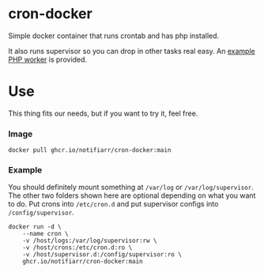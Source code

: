 # cron-docker
Simple docker container that runs crontab and has php installed.

It also runs supervisor so you can drop in other tasks real easy.
An [example PHP worker](https://github.com/Notifiarr/cron-docker/blob/main/supervisor/conf.d/php.worker) is provided.

# Use

This thing fits our needs, but if you want to try it, feel free.

### Image

```
docker pull ghcr.io/notifiarr/cron-docker:main
```

### Example

You should definitely mount something at `/var/log` or `/var/log/supervisor`.
The other two folders shown here are optional depending on what you want to do.
Put crons into `/etc/cron.d` and put supervisor configs into `/config/supervisor`.

```
docker run -d \
    --name cron \
    -v /host/logs:/var/log/supervisor:rw \
    -v /host/crons:/etc/cron.d:ro \
    -v /host/supervisor.d:/config/supervisor:ro \
    ghcr.io/notifiarr/cron-docker:main
```